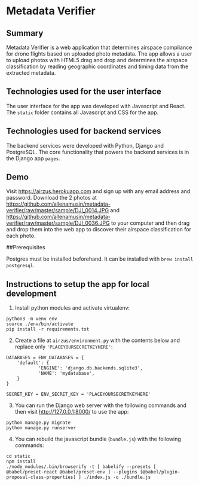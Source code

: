 # Metadata Verifier

## Summary

Metadata Verifier is a web application that determines airspace compliance for drone flights based on uploaded photo metadata. The app allows a user to upload photos with HTML5 drag and drop and determines the airspace classification by reading geographic coordinates and timing data from the extracted metadata.

## Technologies used for the user interface

The user interface for the app was developed with Javascript and React. The `static` folder contains all Javascript and CSS for the app.

## Technologies used for backend services

The backend services were developed with Python, Django and PostgreSQL. The core functionality that powers the backend services is in the Django app `pages`.

## Demo

Visit https://airzus.herokuapp.com and sign up with any email address and password. Download the 2 photos at https://github.com/allenamusin/metadata-verifier/raw/master/sample/DJI_0014.JPG and https://github.com/allenamusin/metadata-verifier/raw/master/sample/DJI_0036.JPG to your computer and then drag and drop them into the web app to discover their airspace classification for each photo.

##Prerequisites

Postgres must be installed beforehand. It can be installed with `brew install postgresql`.

## Instructions to setup the app for local development

1. Install python modules and activate virtualenv:
```
python3 -m venv env
source ./env/bin/activate
pip install -r requirements.txt
```
2. Create a file at `airzus/environment.py` with the contents below and replace only `'PLACEYOURSECRETKEYHERE'`:

```
DATABASES = ENV_DATABASES = {
	'default': {
    		'ENGINE': 'django.db.backends.sqlite3',
    		'NAME': 'mydatabase',
	}
}

SECRET_KEY = ENV_SECRET_KEY = 'PLACEYOURSECRETKEYHERE'
```

3. You can run the Django web server with the following commands and then visit http://127.0.0.1:8000/ to use the app:

```
python manage.py migrate
python manage.py runserver
```

4. You can rebuild the javascript bundle (`bundle.js`) with the following commands:

```
cd static
npm install
./node_modules/.bin/browserify -t [ babelify --presets [ @babel/preset-react @babel/preset-env ] --plugins [@babel/plugin-proposal-class-properties] ] ./index.js -o ./bundle.js
```
